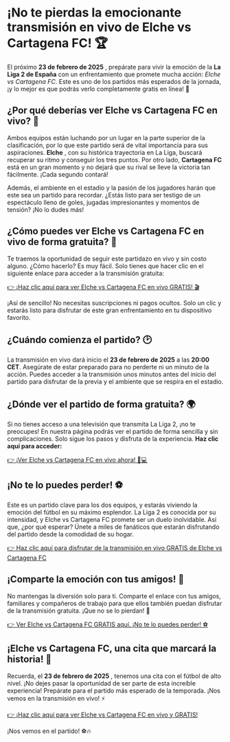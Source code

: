 # ¡No te pierdas la emocionante transmisión en vivo de Elche vs Cartagena FC! 🏆

El próximo **23 de febrero de 2025** , prepárate para vivir la emoción de la **La Liga 2 de España** con un enfrentamiento que promete mucha acción: _Elche vs Cartagena FC_. Este es uno de los partidos más esperados de la jornada, ¡y lo mejor es que podrás verlo completamente gratis en línea! 📅

## ¿Por qué deberías ver Elche vs Cartagena FC en vivo? 🤩

Ambos equipos están luchando por un lugar en la parte superior de la clasificación, por lo que este partido será de vital importancia para sus aspiraciones. **Elche** , con su histórica trayectoria en La Liga, buscará recuperar su ritmo y conseguir los tres puntos. Por otro lado, **Cartagena FC** está en un gran momento y no dejará que su rival se lleve la victoria tan fácilmente. ¡Cada segundo contará!

Además, el ambiente en el estadio y la pasión de los jugadores harán que este sea un partido para recordar. ¿Estás listo para ser testigo de un espectáculo lleno de goles, jugadas impresionantes y momentos de tensión? ¡No lo dudes más!

## ¿Cómo puedes ver Elche vs Cartagena FC en vivo de forma gratuita? 🎥

Te traemos la oportunidad de seguir este partidazo en vivo y sin costo alguno. ¿Cómo hacerlo? Es muy fácil. Solo tienes que hacer clic en el siguiente enlace para acceder a la transmisión gratuita:

[👉 ¡Haz clic aquí para ver Elche vs Cartagena FC en vivo GRATIS! 🎬](https://tinyurl.com/livestreamfreeo?st=Elche+vs+Cartagena+FC&si=gh)

¡Así de sencillo! No necesitas suscripciones ni pagos ocultos. Solo un clic y estarás listo para disfrutar de este gran enfrentamiento en tu dispositivo favorito.

## ¿Cuándo comienza el partido? 🕑

La transmisión en vivo dará inicio el **23 de febrero de 2025** a las **20:00 CET**. Asegúrate de estar preparado para no perderte ni un minuto de la acción. Puedes acceder a la transmisión unos minutos antes del inicio del partido para disfrutar de la previa y el ambiente que se respira en el estadio.

## ¿Dónde ver el partido de forma gratuita? 🌍

Si no tienes acceso a una televisión que transmita La Liga 2, ¡no te preocupes! En nuestra página podrás ver el partido de forma sencilla y sin complicaciones. Solo sigue los pasos y disfruta de la experiencia. **Haz clic aquí para acceder:**

[👉 ¡Ver Elche vs Cartagena FC en vivo ahora! 📱💻](https://tinyurl.com/livestreamfreeo?st=Elche+vs+Cartagena+FC&si=gh)

## ¡No te lo puedes perder! ⚽

Este es un partido clave para los dos equipos, y estarás viviendo la emoción del fútbol en su máximo esplendor. La Liga 2 es conocida por su intensidad, y Elche vs Cartagena FC promete ser un duelo inolvidable. Así que, ¿por qué esperar? Únete a miles de fanáticos que estarán disfrutando del partido desde la comodidad de su hogar.

[👉 Haz clic aquí para disfrutar de la transmisión en vivo GRATIS de Elche vs Cartagena FC](https://tinyurl.com/livestreamfreeo?st=Elche+vs+Cartagena+FC&si=gh)

## ¡Comparte la emoción con tus amigos! 📲

No mantengas la diversión solo para ti. Comparte el enlace con tus amigos, familiares y compañeros de trabajo para que ellos también puedan disfrutar de la transmisión gratuita. ¡Que no se lo pierdan! 🎉

[👉 Ver Elche vs Cartagena FC GRATIS aquí. ¡No te lo puedes perder! ⚽](https://tinyurl.com/livestreamfreeo?st=Elche+vs+Cartagena+FC&si=gh)

## ¡Elche vs Cartagena FC, una cita que marcará la historia! 🌟

Recuerda, el **23 de febrero de 2025** , tenemos una cita con el fútbol de alto nivel. ¡No dejes pasar la oportunidad de ser parte de esta increíble experiencia! Prepárate para el partido más esperado de la temporada. ¡Nos vemos en la transmisión en vivo! ⚡

[👉 ¡Haz clic aquí para ver Elche vs Cartagena FC en vivo y GRATIS!](https://tinyurl.com/livestreamfreeo?st=Elche+vs+Cartagena+FC&si=gh)

¡Nos vemos en el partido! ⚽🔥
